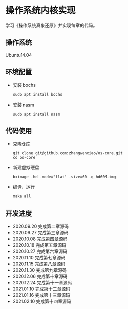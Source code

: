 # 操作系统内核实现

学习《操作系统真象还原》并实现每章的代码。

## 操作系统

Ubuntu14.04

## 环境配置

- 安装 bochs
    ```shell
    sudo apt install bochs
    ```
- 安装 nasm
    ```shell
    sudo apt install nasm
    ```

## 代码使用

- 克隆仓库
    ```shell
    git clone git@github.com:zhangwenxiao/os-core.git
    cd os-core
    ``` 
- 新建虚拟硬盘
    ```shell
    bximage -hd -mode="flat" -size=60 -q hd60M.img
    ```
- 编译、运行
    ```shell
    make all
    ```    

## 开发进度
- 2020.09.20 完成第二章源码
- 2020.09.27 完成第三章源码
- 2020.10.08 完成第四章源码
- 2020.10.18 完成第五章源码
- 2020.10.27 完成第六章源码
- 2020.11.10 完成第七章源码
- 2020.11.15 完成第八章源码
- 2020.11.30 完成第九章源码
- 2020.12.06 完成第十章源码
- 2020.12.24 完成第十一章源码
- 2021.01.10 完成第十二章源码
- 2021.01.16 完成第十三章源码
- 2021.02.10 完成第十四章源码
